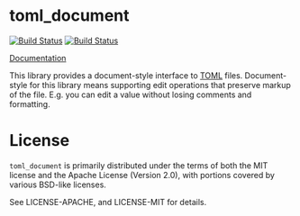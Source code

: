 # toml_document

[![Build Status](https://img.shields.io/travis/ordian/toml_document/master.svg?label=linux%20%26%20osx)](
https://travis-ci.org/ordian/toml_document)
[![Build Status](https://img.shields.io/appveyor/ci/ordian/toml_document/master.svg?label=windows)](https://ci.appveyor.com/project/ordian/toml-document/branch/master)

[Documentation](http://vosen.github.io/toml_document/toml_document)

This library provides a document-style interface to
[TOML](https://github.com/toml-lang/toml) files. Document-style for this library
means supporting edit operations that preserve markup of the file. E.g. you can
edit a value without losing comments and formatting.


# License

`toml_document` is primarily distributed under the terms of both the MIT license and
the Apache License (Version 2.0), with portions covered by various BSD-like
licenses.

See LICENSE-APACHE, and LICENSE-MIT for details.
